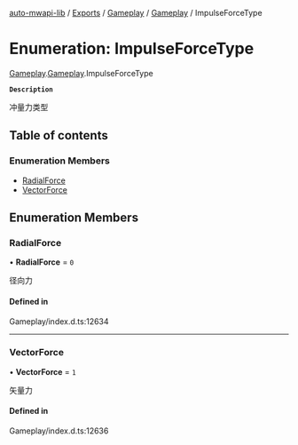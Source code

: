 [auto-mwapi-lib](../README.md) / [Exports](../modules.md) / [Gameplay](../modules/Gameplay.md) / [Gameplay](../modules/Gameplay.Gameplay.md) / ImpulseForceType

# Enumeration: ImpulseForceType

[Gameplay](../modules/Gameplay.md).[Gameplay](../modules/Gameplay.Gameplay.md).ImpulseForceType

**`Description`**

冲量力类型

## Table of contents

### Enumeration Members

- [RadialForce](Gameplay.Gameplay.ImpulseForceType.md#radialforce)
- [VectorForce](Gameplay.Gameplay.ImpulseForceType.md#vectorforce)

## Enumeration Members

### RadialForce

• **RadialForce** = `0`

径向力

#### Defined in

Gameplay/index.d.ts:12634

---

### VectorForce

• **VectorForce** = `1`

矢量力

#### Defined in

Gameplay/index.d.ts:12636

